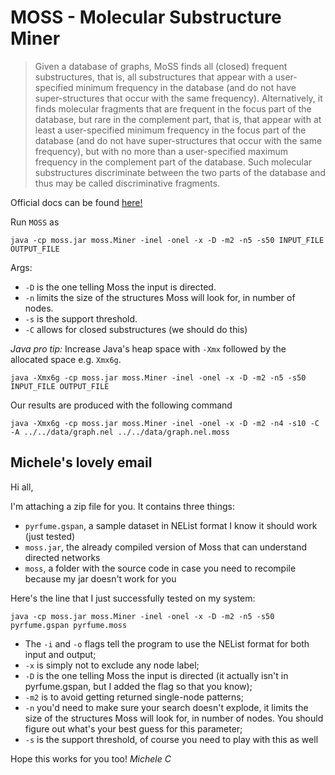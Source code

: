 # MOSS - Molecular Substructure Miner

> Given a database of graphs, MoSS finds all (closed) frequent substructures, that is, all substructures that appear with a user-specified minimum frequency in the database (and do not have super-structures that occur with the same frequency). Alternatively, it finds molecular fragments that are frequent in the focus part of the database, but rare in the complement part, that is, that appear with at least a user-specified minimum frequency in the focus part of the database (and do not have super-structures that occur with the same frequency), but with no more than a user-specified maximum frequency in the complement part of the database. Such molecular substructures discriminate between the two parts of the database and thus may be called discriminative fragments.

Official docs can be found [here!](https://borgelt.net/doc/moss/moss.html)

Run `MOSS` as
```
java -cp moss.jar moss.Miner -inel -onel -x -D -m2 -n5 -s50 INPUT_FILE OUTPUT_FILE
```
Args:
- `-D` is the one telling Moss the input is directed.
- `-n` limits the size of the structures Moss will look for, in number of nodes.
- `-s` is the support threshold.
- `-C` allows for closed substructures (we should do this)

_Java pro tip:_
Increase Java's heap space with `-Xmx` followed by the allocated space e.g. `Xmx6g`.
```
java -Xmx6g -cp moss.jar moss.Miner -inel -onel -x -D -m2 -n5 -s50 INPUT_FILE OUTPUT_FILE
```

Our results are produced with the following command
```
java -Xmx6g -cp moss.jar moss.Miner -inel -onel -x -D -m2 -n4 -s10 -C -A ../../data/graph.nel ../../data/graph.nel.moss
```

## Michele's lovely email
Hi all,

I'm attaching a zip file for you. It contains three things:

- `pyrfume.gspan`, a sample dataset in NEList format I know it should work (just tested)
- `moss.jar`, the already compiled version of Moss that can understand directed networks
- `moss`, a folder with the source code in case you need to recompile because my jar doesn't work for you

Here's the line that I just successfully tested on my system:

```
java -cp moss.jar moss.Miner -inel -onel -x -D -m2 -n5 -s50 pyrfume.gspan pyrfume.moss
```

- The `-i` and `-o` flags tell the program to use the NEList format for both input and output;
- `-x` is simply not to exclude any node label;
- `-D` is the one telling Moss the input is directed (it actually isn't in pyrfume.gspan, but I added the flag so that you know);
- `-m2` is to avoid getting returned single-node patterns;
- `-n` you'd need to make sure your search doesn't explode, it limits the size of the structures Moss will look for, in number of nodes. You should figure out what's your best guess for this parameter;
- `-s` is the support threshold, of course you need to play with this as well

Hope this works for you too!
*Michele C*